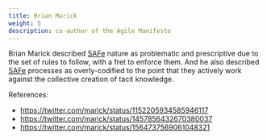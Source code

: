 ```yaml
---
title: Brian Marick
weight: 5
description: co-author of the Agile Manifesto
---
```


Brian Marick described [SAFe](https://www.scaledagileframework.com/) nature as problematic and prescriptive due to the set of rules to follow, with a fret to enforce them. And he also described [SAFe](https://www.scaledagileframework.com/) processes as overly-codified to the point that they actively work against the collective creation of tacit knowledge.

References:
- https://twitter.com/marick/status/1152205934585946117 
- https://twitter.com/marick/status/1457856432670380037 
- https://twitter.com/marick/status/1564737569061048321 